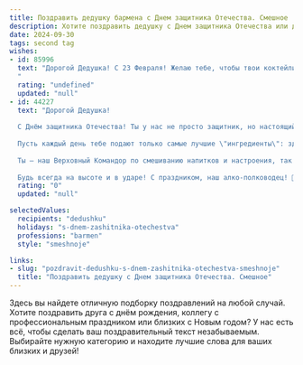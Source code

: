 ```yaml
---
title: Поздравить дедушку бармена с Днем защитника Отечества. Смешное
description: Хотите поздравить дедушку с Днем защитника Отечества или другим праздником? Наш ИИ создаст незабываемое поздравление, а вы обязательно выделитесь среди других.  
date: 2024-09-30
tags: second tag
wishes:
- id: 85996
  text: "Дорогой Дедушка! С 23 Февраля! Желаю тебе, чтобы твои коктейли были такими же крепкими, как твоя любовь к Родине, а градус веселья никогда не падал ниже нуля!  Пусть твой профессионализм всегда будет на высоте, а клиенты – довольны и слегка… подшофе!  Будь здоров, как бык, и бодр, как свежевыжатый сок!
  "
  rating: "undefined"
  updated: "null"
- id: 44227
  text: "Дорогой Дедушка!
  
  С Днём защитника Отечества! Ты у нас не просто защитник, но настоящий бармен-герой! Как никто другой, ты знаешь, как смешивать идеальные коктейли из кислых лимонов жизни и сладких воспоминаний.
  
  Пусть каждый день тебе подают только самые лучшие \"ингредиенты\": здоровье — как хороший виски, счастье — с добавлением веселья, а удача — пусть льётся, как шот, одним мгновением! Желаю, чтобы за твоей стойкой всегда стояли только верные друзья с веселыми историями и хорошим настроением.
  
  Ты — наш Верховный Командор по смешиванию напитков и настроения, так что в этот день поднимем тост за тебя и твоё мастерство! Пусть жизнь льётся рекой, а в стаканах не будет места грусти!
  
  Будь всегда на высоте и в ударе! С праздником, наш алко-полководец! 🍹🎉"
  rating: "0"
  updated: "null"

selectedValues:
  recipients: "dedushku"
  holidays: "s-dnem-zashitnika-otechestva"
  professions: "barmen"
  style: "smeshnoje"

links:
- slug: "pozdravit-dedushku-s-dnem-zashitnika-otechestva-smeshnoje"
  title: "Поздравить дедушку с Днем защитника Отечества. Смешное"
---
```


Здесь вы найдете отличную подборку поздравлений на любой случай. 
Хотите поздравить друга с днём рождения, коллегу с профессиональным праздником или близких с Новым годом? У нас есть всё, чтобы сделать ваш поздравительный текст незабываемым. Выбирайте нужную категорию и находите лучшие слова для ваших близких и друзей!
